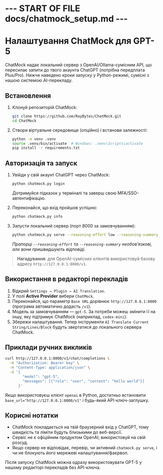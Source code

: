# --- START OF FILE docs/chatmock_setup.md ---
# Налаштування ChatMock для GPT-5

ChatMock надає локальний сервер з OpenAI/Ollama-сумісним API, що пересилає запити до твого акаунта ChatGPT (потрібна передплата Plus/Pro). Нижче наведено кроки запуску у Python-режимі, сумісні з нашою системою AI-перекладу.

## Встановлення

1. Клонуй репозиторій ChatMock:
   ```bash
   git clone https://github.com/RayBytes/ChatMock.git
   cd ChatMock
   ```
2. Створи віртуальне середовище (опційно) і встанови залежності:
   ```bash
   python -m venv .venv
   source .venv/bin/activate  # Windows: .venv\Scripts\activate
   pip install -r requirements.txt
   ```

## Авторизація та запуск

1. Увійди у свій акаунт ChatGPT через ChatMock:
   ```bash
   python chatmock.py login
   ```
   Дотримуйся підказок у терміналі та заверш свою MFA/SSO-автентифікацію.

2. Переконайся, що вхід пройшов успішно:
   ```bash
   python chatmock.py info
   ```

3. Запусти локальний сервер (порт 8000 за замовчуванням):
   ```bash
   python chatmock.py serve --reasoning-effort low --reasoning-summary none
   ```
   *Прапорці `--reasoning-effort` та `--reasoning-summary` необов’язкові, але вони пришвидшують відповіді.*

> **Нагадування**: для OpenAI-сумісних клієнтів використовуй базову адресу `http://127.0.0.1:8000/v1`.

## Використання в редакторі перекладів

1. Відкрий `Settings → Plugin → AI Translation`.
2. У полі **Active Provider** вибери `ChatMock`.
3. Переконайся, що параметр `Base URL` дорівнює `http://127.0.0.1:8000` (програма автоматично додасть `/v1`).
4. Модель за замовчуванням — `gpt-5`. За потреби можеш змінити її на іншу, яку підтримує ChatMock (наприклад, `codex-mini`).
5. Збережи налаштування. Тепер інструменти `AI Translate Current String/Lines/Block` будуть звертатися до локального сервера ChatMock.

## Приклади ручних викликів

```bash
curl http://127.0.0.1:8000/v1/chat/completions \
  -H "Authorization: Bearer key" \
  -H "Content-Type: application/json" \
  -d '{
        "model": "gpt-5",
        "messages": [{"role": "user", "content": "hello world"}]
      }'
```

Якщо використовуєш клієнт `openai` в Python, достатньо встановити `base_url="http://127.0.0.1:8000/v1"` і будь-який API-ключ-заглушку.

## Корисні нотатки

- ChatMock покладається на твій браузерний вхід у ChatGPT, тому швидкість та ліміти будуть близькими до веб-версії.
- Сервіс не є офіційним продуктом OpenAI; використовуй на свій розсуд.
- Якщо сервер не відповідає, перевір, чи активний `chatmock.py serve`, і чи не блокують його мережеві налаштування/фаєрвол.

Після запуску ChatMock можна одразу використовувати GPT-5 у нашому редакторі перекладів без API-ключа.
